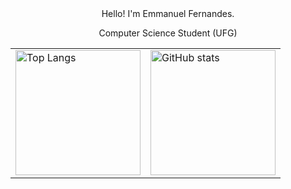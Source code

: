 <div align="center">
Hello! I'm Emmanuel Fernandes.
</div>



<div id="intro-img" align="center">
  <p>Computer Science Student (UFG)</p>
</div>


<table align="center">
  <tr>
    <td>
      <img src="https://github-readme-stats.vercel.app/api/top-langs/?username=manotv-alt&layout=compact&theme=tokyonight" alt="Top Langs" height="200" style="border: none;"/>
    </td>
    <td>
      <img src="https://github-readme-stats.vercel.app/api?username=manotv-alt&theme=tokyonight&hide=stars&show_icons=true&count_private=true" alt="GitHub stats" height="200" style="border: none;"/>
    </td>
  </tr>
</table>
